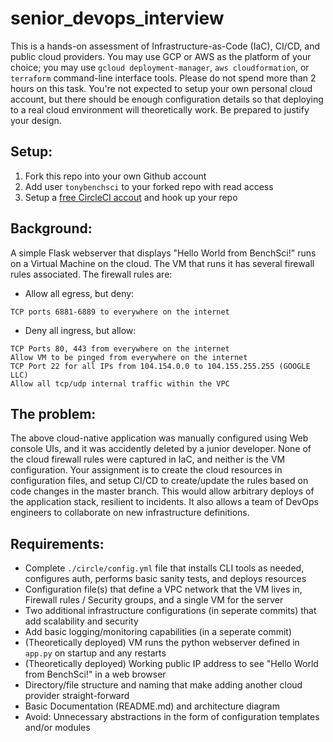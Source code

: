 # senior_devops_interview
This is a hands-on assessment of Infrastructure-as-Code (IaC), CI/CD, and public cloud providers. You may use GCP or AWS as the platform of your choice; you may use `gcloud deployment-manager`, `aws cloudformation`, or `terraform` command-line interface tools. Please do not spend more than 2 hours on this task. You're not expected to setup your own personal cloud account, but there should be enough configuration details so that deploying to a real cloud environment will theoretically work. Be prepared to justify your design.

## Setup:
1. Fork this repo into your own Github account
2. Add user `tonybenchsci` to your forked repo with read access
3. Setup a [free CircleCI accout](https://circleci.com/docs/2.0/first-steps/) and hook up your repo

## Background:
A simple Flask webserver that displays "Hello World from BenchSci!" runs on a Virtual Machine on the cloud. The VM that runs it has several firewall rules associated. The firewall rules are:
- Allow all egress, but deny:
```
TCP ports 6881-6889 to everywhere on the internet
```
- Deny all ingress, but allow:
```
TCP Ports 80, 443 from everywhere on the internet
Allow VM to be pinged from everywhere on the internet
TCP Port 22 for all IPs from 104.154.0.0 to 104.155.255.255 (GOOGLE LLC)
Allow all tcp/udp internal traffic within the VPC
```

## The problem:
The above cloud-native application was manually configured using Web console UIs, and it was accidently deleted by a junior developer. None of the cloud firewall rules were captured in IaC, and neither is the VM configuration. Your assignment is to create the cloud resources in configuration files, and setup CI/CD to create/update the rules based on code changes in the master branch. This would allow arbitrary deploys of the application stack, resilient to incidents. It also allows a team of DevOps engineers to collaborate on new infrastructure definitions.

## Requirements:
- Complete `./circle/config.yml` file that installs CLI tools as needed, configures auth, performs basic sanity tests, and deploys resources
- Configuration file(s) that define a VPC network that the VM lives in, Firewall rules / Security groups, and a single VM for the server
- Two additional infrastructure configurations (in seperate commits) that add scalability and security
- Add basic logging/monitoring capabilities (in a seperate commit)
- (Theoretically deployed) VM runs the python webserver defined in `app.py` on startup and any restarts
- (Theoretically deployed) Working public IP address to see "Hello World from BenchSci!" in a web browser
- Directory/file structure and naming that make adding another cloud provider straight-forward
- Basic Documentation (README.md) and architecture diagram
- Avoid: Unnecessary abstractions in the form of configuration templates and/or modules
